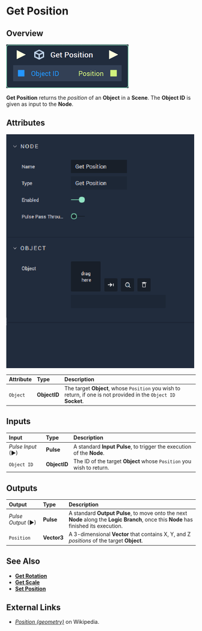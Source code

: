 # Get Position

## Overview

![The Get Position Node.](../../../.gitbook/assets/node-get-position.png)

**Get Position** returns the _position_ of an **Object** in a **Scene**. The **Object ID** is given as input to the **Node**.

## Attributes

![The Get Position Node Attributes.](../../../.gitbook/assets/node-get-position-attr.png)

| Attribute | Type | Description |
| :--- | :--- | :--- |
| `Object` | **ObjectID** | The target **Object**, whose `Position` you wish to return, if one is not provided in the `Object ID` **Socket**. |

## Inputs

| Input | Type | Description |
| :--- | :--- | :--- |
| _Pulse Input_ \(►\) | **Pulse** | A standard **Input Pulse**, to trigger the execution of the **Node**. |
| `Object ID` | **ObjectID** | The ID of the target **Object** whose `Position` you wish to return. |

## Outputs

| Output | Type | Description |
| :--- | :--- | :--- |
| _Pulse Output_ \(►\) | **Pulse** | A standard **Output Pulse**, to move onto the next **Node** along the **Logic Branch**, once this **Node** has finished its execution. |
| `Position` | **Vector3** | A 3-dimensional **Vector** that contains X, Y, and Z _positions_ of the target **Object**. |

## See Also

* [**Get Rotation**](get-rotation.md)
* [**Get Scale**](get-scale.md)
* [**Set Position**](set-position.md)

## External Links

* [_Position \(geometry\)_](https://en.wikipedia.org/wiki/Position_%28geometry%29) on Wikipedia.

